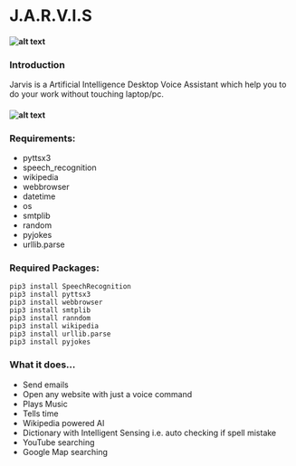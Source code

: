 # J.A.R.V.I.S
#### ![alt text](https://camo.githubusercontent.com/38f5db5524ba43e7262dfbca1f7d3631ba127fb1596785dfd707d5fc671821c9/687474703a2f2f466f7254686542616467652e636f6d2f696d616765732f6261646765732f6d6164652d776974682d707974686f6e2e737667)

### Introduction
 Jarvis is a Artificial Intelligence Desktop Voice Assistant which help you to do your work without touching laptop/pc.

#### ![alt text](https://camo.githubusercontent.com/c2c83648ee009d0c658825e63b29900a186829298a4c77d75863a9dc5229a777/687474703a2f2f692e696d6775722e636f6d2f785a38783945532e6a7067)
### Requirements:
* pyttsx3
* speech_recognition
* wikipedia
* webbrowser
* datetime
* os
* smtplib
* random
* pyjokes
* urllib.parse



### Required Packages:
```
pip3 install SpeechRecognition
pip3 install pyttsx3
pip3 install webbrowser
pip3 install smtplib
pip3 install ranndom
pip3 install wikipedia
pip3 install urllib.parse
pip3 install pyjokes
```

### What it does...
* Send emails
* Open any website with just a voice command
* Plays Music
* Tells time
* Wikipedia powered AI
* Dictionary with Intelligent Sensing i.e. auto checking if spell mistake
* YouTube searching
* Google Map searching
